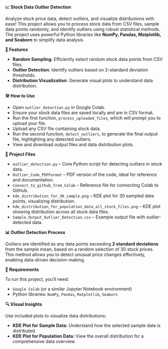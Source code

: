 **📈 Stock Data Outlier Detection**

Analyze stock price data, detect outliers, and visualize distributions with ease! This project allows you to process stock data from CSV files, sample data points randomly, and identify outliers using robust statistical methods. The project uses powerful Python libraries like **NumPy, Pandas, Matplotlib, and Seaborn** to simplify data analysis.

**🚀 Features**

- **Random Sampling**: Efficiently select random stock data points from CSV files.  
- **Outlier Detection**: Identify outliers based on 2-standard deviation thresholds.  
- **Distribution Visualization**: Generate visual plots to understand data distribution.

**🛠️ How to Use**  

- Open `outlier_detection.py` in Google Colab.  
- Ensure your stock data files are saved locally and are in CSV format.  
- Run the first function, `process_uploaded_files`, which will prompt you to upload your file.  
- Upload any CSV file containing stock data.  
- Run the second function, `detect_outliers`, to generate the final output file, highlighting any detected outliers.  
- View and download output files and data distribution plots.

**📁 Project Files**  

- `outlier_detection.py` – Core Python script for detecting outliers in stock data.  
- `Outlier_Code_PDFFormat` – PDF version of the code, ideal for reference and documentation.  
- `Connect_to_github_from_Colab` – Reference file for connecting Colab to GitHub.  
- `kde_distribution_for_30_sample.png` – KDE plot for 30 sampled data points, visualizing distribution.  
- `kde_distribution_for_population_data_all_stock_files.png` – KDE plot showing distribution across all stock data files.  
- `Sample_Output_Outlier_Detection.csv` – Example output file with outlier-detected data.  


**📊 Outlier Detection Process** 

Outliers are identified as any data points exceeding **2 standard deviations** from the sample mean, based on a random selection of 30 stock prices. This method allows you to detect unusual price changes effectively, enabling data-driven decision-making.


**📘 Requirements**  

To run this project, you’ll need:  

- `Google Colab` (or a similar Jupyter Notebook environment)  
- Python libraries: `NumPy`, `Pandas`, `Matplotlib`, `Seaborn`


**🔍 Visual Insights**

Use included plots to visualize data distributions:  

- **KDE Plot for Sample Data:** Understand how the selected sample data is distributed.
- **KDE Plot for Population Data:** View the overall distribution for a comprehensive data overview.  
